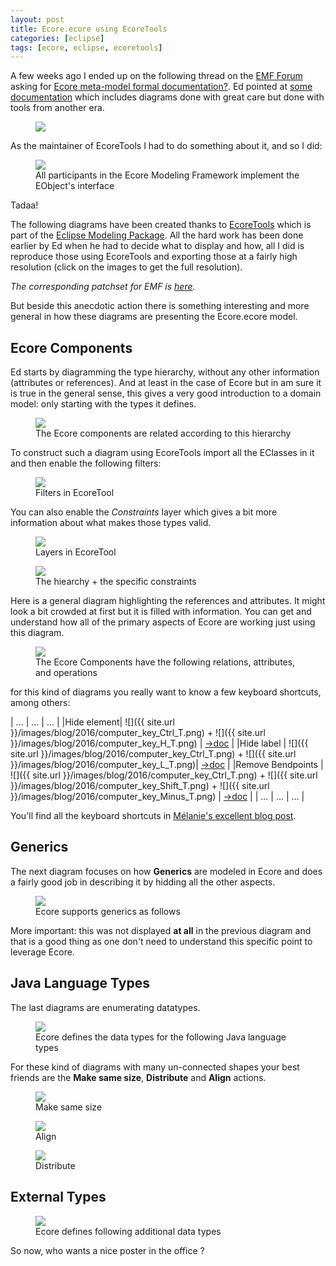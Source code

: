 ```yaml
---
layout: post
title: Ecore.ecore using EcoreTools
categories: [eclipse]
tags: [ecore, eclipse, ecoretools]
---
```


A few weeks ago I ended up on the following thread on the [EMF Forum](https://www.eclipse.dev/forums/index.php/f/108/) asking for [Ecore meta-model formal documentation?](https://www.eclipse.dev/forums/index.php/t/1076719/).
Ed pointed at [some documentation](https://download.eclipse.org/modeling/emf/emf/javadoc/2.11/org/eclipse/emf/ecore/package-summary.html) which includes diagrams done with great care but done with tools from another era.

<figure>
    <a href="{{ site.url }}/images/blog/EObjectOperations-old.gif"><img src="{{ site.url }}/images/blog/EObjectOperations-old.gif"></a>    
    <figcaption></figcaption>
</figure>

As the maintainer of EcoreTools I had to do something about it, and so I did:

<figure>
    <a href="{{ site.url }}/images/blog/eobject.jpg"><img src="{{ site.url }}/images/blog/eobject-small.jpg"></a>    
    <figcaption>All participants in the Ecore Modeling Framework implement the EObject's interface</figcaption>
</figure>

Tadaa!

The following diagrams have been created thanks to [EcoreTools](https://www.eclipse.dev/ecoretools) which is part of the [Eclipse Modeling Package](https://www.eclipse.dev/downloads/packages/).
All the hard work has been done earlier by Ed when he had to decide what to display and how, all I did is reproduce those using EcoreTools and exporting those at a fairly high resolution (click on the images to get the full resolution). 

*The corresponding patchset for EMF is [here](https://git.eclipse.org/r/#/c/71892/).*

But beside this anecdotic action there is something interesting and more general in how these diagrams are presenting the Ecore.ecore model.

## Ecore Components 

Ed starts by diagramming the type hierarchy, without any other information (attributes or references). And at least in the case of Ecore but in am sure it is true in the general sense, this gives a very 
good introduction to a domain model: only starting with the types it defines.

<figure>
    <a href="{{ site.url }}/images/blog/ecore-components.jpg"><img src="{{ site.url }}/images/blog/ecore-components-small.jpg"></a>    
    <figcaption>The Ecore components are related according to this hierarchy</figcaption>
</figure>

To construct such a diagram using EcoreTools import all the EClasses in it and then enable the following filters:

<figure>
    <a href="{{ site.url }}/images/blog/ecore-ecore-filters.png"><img src="{{ site.url }}/images/blog/ecore-ecore-filters.png"></a>    
    <figcaption>Filters in EcoreTool</figcaption>
</figure>

You can also enable the *Constraints* layer which gives a bit more information about what makes those types valid.

<figure>
    <a href="{{ site.url }}/images/blog/ecore-ecore-layers.png"><img src="{{ site.url }}/images/blog/ecore-ecore-layers.png"></a>    
    <figcaption>Layers in EcoreTool</figcaption>
</figure>


<figure>
    <a href="{{ site.url }}/images/blog/ecore-components-constraints.jpg"><img src="{{ site.url }}/images/blog/ecore-components-constraints-small.jpg"></a>    
    <figcaption>The hiearchy + the specific constraints</figcaption>
</figure>


Here is a general diagram highlighting the references and attributes. It might look a bit crowded at first but it is filled with information. You can get and understand how all of the primary aspects of Ecore are working just using this diagram.

<figure>
    <a href="{{ site.url }}/images/blog/ecore-components-detail.jpg"><img src="{{ site.url }}/images/blog/ecore-components-detail-small.jpg"></a>    
    <figcaption>The Ecore Components have the following relations, attributes, and operations</figcaption>
</figure>

for this kind of diagrams you really want to know a few keyboard shortcuts, among others:

| ... | ... | ... |
|Hide element| ![]({{ site.url }}/images/blog/2016/computer_key_Ctrl_T.png) + ![]({{ site.url }}/images/blog/2016/computer_key_H_T.png) | [->doc](https://www.eclipse.dev/sirius/doc/user/diagrams/Diagrams.html#Hidingelements) |
|Hide label | ![]({{ site.url }}/images/blog/2016/computer_key_Ctrl_T.png) +  ![]({{ site.url }}/images/blog/2016/computer_key_L_T.png)| [->doc](https://www.eclipse.dev/sirius/doc/user/diagrams/Diagrams.html#Hidinglabels) |
|Remove Bendpoints | ![]({{ site.url }}/images/blog/2016/computer_key_Ctrl_T.png) + ![]({{ site.url }}/images/blog/2016/computer_key_Shift_T.png) + ![]({{ site.url }}/images/blog/2016/computer_key_Minus_T.png)  | [->doc](https://www.eclipse.dev/sirius/doc/user/diagrams/Diagrams.html#Manageedges) |
| ... | ... | ... |

You'll find all the keyboard shortcuts in [Mélanie's excellent blog post](https://melb.enix.org/sirius/keyboard-shortcuts/).


## Generics

The next diagram focuses on how **Generics** are modeled in Ecore and does a fairly good job in describing it by hidding all the other aspects. 

<figure>   
    <a href="{{ site.url }}/images/blog/generics.jpg"><img src="{{ site.url }}/images/blog/generics-small.jpg"></a>    
    <figcaption>Ecore supports generics as follows</figcaption>
</figure>

More important: this was not displayed **at all** in the previous diagram and that is a good thing as one don't need to understand this specific point to leverage Ecore.


## Java Language Types

The last diagrams are enumerating datatypes. 

<figure>   
    <a href="{{ site.url }}/images/blog/java-language-types.jpg"><img src="{{ site.url }}/images/blog/java-language-types-small.jpg"></a>    
    <figcaption>Ecore defines the data types for the following Java language types</figcaption>
</figure>

For these kind of diagrams with many un-connected shapes your best friends are the **Make same size**, **Distribute** and **Align** actions.

<figure>
    <a href="{{ site.url }}/images/blog/ecore-ecore-samesize.png"><img src="{{ site.url }}/images/blog/ecore-ecore-samesize.png"></a>    
    <figcaption>Make same size</figcaption>
</figure>

<figure>
    <a href="{{ site.url }}/images/blog/ecore-ecore-align.png"><img src="{{ site.url }}/images/blog/ecore-ecore-align.png"></a>    
    <figcaption>Align</figcaption>
</figure>

<figure>
    <a href="{{ site.url }}/images/blog/ecore-ecore-distribute.png"><img src="{{ site.url }}/images/blog/ecore-ecore-distribute.png"></a>    
    <figcaption>Distribute</figcaption>
</figure>

## External Types

<figure>   
    <a href="{{ site.url }}/images/blog/external-types.jpg"><img src="{{ site.url }}/images/blog/external-types-small.jpg"></a>    
    <figcaption>Ecore defines following additional data types</figcaption>
</figure>


So now, who wants a nice poster in the office ?









